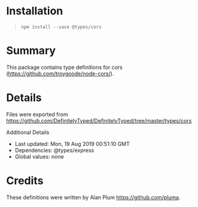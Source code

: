 # Installation
> `npm install --save @types/cors`

# Summary
This package contains type definitions for cors (https://github.com/troygoode/node-cors/).

# Details
Files were exported from https://github.com/DefinitelyTyped/DefinitelyTyped/tree/master/types/cors

Additional Details
 * Last updated: Mon, 19 Aug 2019 00:51:10 GMT
 * Dependencies: @types/express
 * Global values: none

# Credits
These definitions were written by Alan Plum <https://github.com/pluma>.
